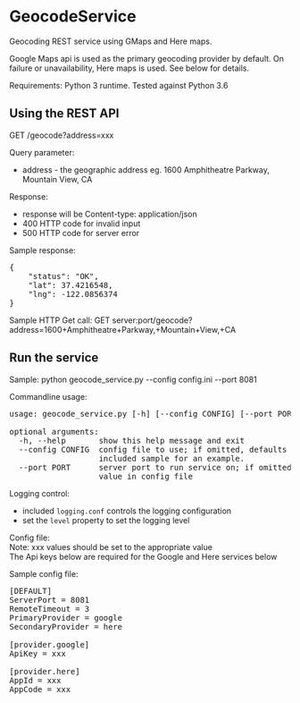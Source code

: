 # GeocodeService
Geocoding REST service using GMaps and Here maps.

Google Maps api is used as the primary geocoding provider by default. On failure or unavailability, Here maps is used. See below for details.

Requirements: Python 3 runtime. Tested against Python 3.6

## Using the REST API
GET /geocode?address=xxx

Query parameter:
- address - the geographic address eg. 1600 Amphitheatre Parkway, Mountain View, CA

Response:
- response will be Content-type: application/json
- 400 HTTP code for invalid input
- 500 HTTP code for server error

Sample response:
<pre>
{
    "status": "OK",
    "lat": 37.4216548,
    "lng": -122.0856374
}
</pre>

Sample HTTP Get call: GET server:port/geocode?address=1600+Amphitheatre+Parkway,+Mountain+View,+CA

## Run the service
Sample:
python geocode_service.py --config config.ini --port 8081

Commandline usage:
<pre>
usage: geocode_service.py [-h] [--config CONFIG] [--port PORT]

optional arguments:
  -h, --help       show this help message and exit
  --config CONFIG  config file to use; if omitted, defaults to config.ini. See
                   included sample for an example.
  --port PORT      server port to run service on; if omitted, defaults to
                   value in config file
</pre>

Logging control:
- included `logging.conf` controls the logging configuration
- set the `level` property to set the logging level

Config file:  
Note: xxx values should be set to the appropriate value  
The Api keys below are required for the Google and Here services below  

Sample config file:  
<pre>
[DEFAULT]
ServerPort = 8081
RemoteTimeout = 3
PrimaryProvider = google
SecondaryProvider = here

[provider.google]
ApiKey = xxx

[provider.here]
AppId = xxx
AppCode = xxx
</pre>
